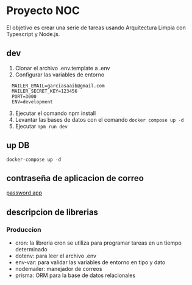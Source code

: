 # Proyecto NOC
El objetivo es crear una serie de tareas usando Arquitectura Limpia con Typescript y Node.js.

## dev
1. Clonar el archivo .env.template a .env
2. Configurar las variables de entorno
```shell
  MAILER_EMAIL=garciasaaib@gmail.com
  MAILER_SECRET_KEY=123456
  PORT=3000
  ENV=development
```
3. Ejecutar el comando npm install
4. Levantar las bases de datos con el comando `docker compose up -d`
5. Ejecutar `npm run dev`


## up DB
```shell
docker-compose up -d
```

## contraseña de aplicacion de correo
[password app]('https://myaccount.google.com/u/0/apppasswords?pli=1&rapt=AEjHL4P2gMn8lwRARTxg9w3RRhYW3aZTWFIKg1K_N4zccJNGZGvQiJWzdEPUwxRMEzgpDkUfdEPeNrDC2u6ox04ZyZVpNz0cI_3xV7_zDLR82AAJnjwAUPE')




## descripcion de librerias
### Produccion
  - cron: la libreria cron se utiliza para programar tareas en un tiempo determinado
  - dotenv: para leer el archivo .env
  - env-var: para validar las variables de entorno en tipo y dato
  - nodemailer: manejador de correos
  - prisma: ORM para la base de datos relacionales